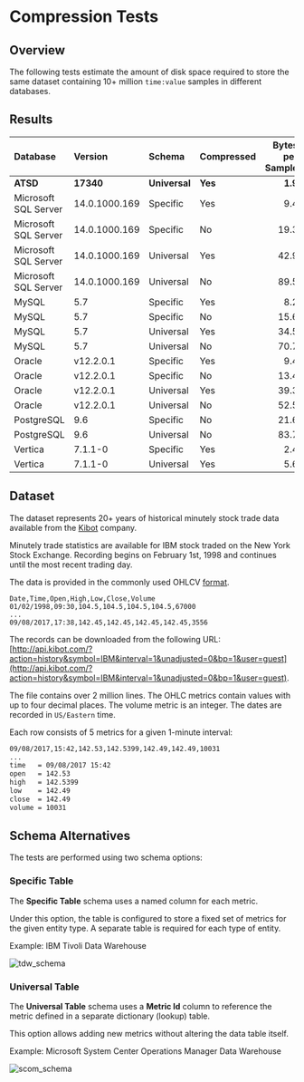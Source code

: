 # Compression Tests

## Overview

The following tests estimate the amount of disk space required to store the same dataset containing 10+ million `time:value` samples in different databases.

## Results

| **Database** | **Version** | **Schema** | **Compressed** | **Bytes per Sample** | **Test Link** |
|:---|:---|:---|:---|---:|---|
| **ATSD**       | **17340** | **Universal**  | **Yes** | **1.9**  | [view](atsd.md)  |
| Microsoft SQL Server | 14.0.1000.169   | Specific   | Yes | 9.4  | [view](mssql.md) |
| Microsoft SQL Server | 14.0.1000.169   | Specific   | No  | 19.3 | [view](mssql.md) |
| Microsoft SQL Server | 14.0.1000.169   | Universal  | Yes | 42.9 | [view](mssql.md) |
| Microsoft SQL Server | 14.0.1000.169   | Universal  | No  | 89.5 | [view](mssql.md) |
| MySQL      | 5.7   | Specific   | Yes | 8.2  | [view](mysql.md) |
| MySQL      | 5.7   | Specific   | No  | 15.6 | [view](mysql.md) |
| MySQL      | 5.7   | Universal  | Yes | 34.5 | [view](mysql.md) |
| MySQL      | 5.7   | Universal  | No  | 70.7 | [view](mysql.md) |
| Oracle      | v12.2.0.1   | Specific   | Yes | 9.4  | [view](oracle.md) |
| Oracle      | v12.2.0.1   | Specific   | No  | 13.4 | [view](oracle.md) |
| Oracle      | v12.2.0.1   | Universal  | Yes | 39.3 | [view](oracle.md) |
| Oracle      | v12.2.0.1   | Universal  | No  | 52.5 | [view](oracle.md) |
| PostgreSQL | 9.6   | Specific   | No  | 21.6 | [view](postgres.md) |
| PostgreSQL | 9.6   | Universal  | No  | 83.7 | [view](postgres.md) |
| Vertica | 7.1.1-0   | Specific   | Yes | 2.4 | [view](vertica.md) |
| Vertica | 7.1.1-0   | Universal  | Yes | 5.6 | [view](vertica.md) |

## Dataset

The dataset represents 20+ years of historical minutely stock trade data available from the [Kibot](http://www.kibot.com/buy.aspx) company.

Minutely trade statistics are available for IBM stock traded on the New York Stock Exchange. Recording begins on February 1st, 1998 and continues until the most recent trading day.

The data is provided in the commonly used OHLCV [format](http://www.kibot.com/support.aspx#data_format).

```csv
Date,Time,Open,High,Low,Close,Volume
01/02/1998,09:30,104.5,104.5,104.5,104.5,67000
...
09/08/2017,17:38,142.45,142.45,142.45,142.45,3556
```

The records can be downloaded from the following URL: [http://api.kibot.com/?action=history&symbol=IBM&interval=1&unadjusted=0&bp=1&user=guest](http://api.kibot.com/?action=history&symbol=IBM&interval=1&unadjusted=0&bp=1&user=guest).

The file contains over 2 million lines. The OHLC metrics contain values with up to four decimal places. The volume metric is an integer. The dates are recorded in `US/Eastern` time.

Each row consists of 5 metrics for a given 1-minute interval:

```txt
09/08/2017,15:42,142.53,142.5399,142.49,142.49,10031
...
time   = 09/08/2017 15:42
open   = 142.53
high   = 142.5399
low    = 142.49
close  = 142.49
volume = 10031
```

## Schema Alternatives

The tests are performed using two schema options:

### Specific Table

The **Specific Table** schema uses a named column for each metric.

Under this option, the table is configured to store a fixed set of metrics for the given entity type. A separate table is required for each type of entity.

Example: IBM Tivoli Data Warehouse

![tdw_schema](./images/tdw_schema.png)

### Universal Table

The **Universal Table** schema uses a **Metric Id** column to reference the metric defined in a separate dictionary (lookup) table.

This option allows adding new metrics without altering the data table itself.

Example: Microsoft System Center Operations Manager Data Warehouse

![scom_schema](./images/scom_schema.png)
